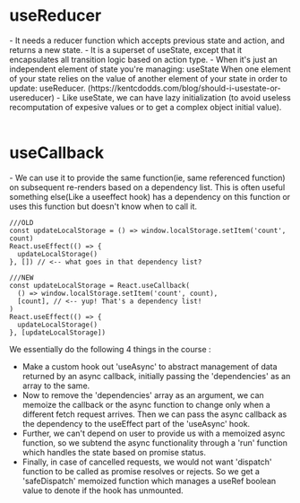 <h1>useReducer</h1>
 - It needs a reducer function which accepts previous state and action, and returns a new state.
 - It is a superset of useState, except that it encapsulates all transition logic based on action type.
 - When it's just an independent element of state you're managing: useState
When one element of your state relies on the value of another element of your state in order to update: useReducer. (https://kentcdodds.com/blog/should-i-usestate-or-usereducer)
 - Like useState, we can have lazy initialization (to avoid useless recomputation of expesive values or to get a complex object initial value).
<br/><br/>
<h1>useCallback</h1>
 - We can use it to provide the same function(ie, same referenced function) on subsequent re-renders based on a dependency list. This is often useful something else(Like a useeffect hook) has a dependency on this function or uses this function but doesn't know when to call it.

```
///OLD
const updateLocalStorage = () => window.localStorage.setItem('count', count)
React.useEffect(() => {
  updateLocalStorage()
}, []) // <-- what goes in that dependency list?

///NEW
const updateLocalStorage = React.useCallback(
  () => window.localStorage.setItem('count', count),
  [count], // <-- yup! That's a dependency list!
)
React.useEffect(() => {
  updateLocalStorage()
}, [updateLocalStorage])

```

We essentially do the following 4 things in the course :

- Make a custom hook out 'useAsync' to abstract management of data returned by an async callback, initially passing the 'dependencies' as an array to the same.
- Now to remove the 'dependencies' array as an argument, we can memoize the callback or the async function to change only when a different fetch request arrives. Then we can pass the async callback as the dependency to the useEffect part of the 'useAsync' hook.
- Further, we can't depend on user to provide us with a memoized async function, so we subtend the async functionality through a 'run' function which handles the state based on promise status.
- Finally, in case of cancelled requests, we would not want 'dispatch' function to be called as promise resolves or rejects. So we get a 'safeDispatch' memoized function which manages a useRef boolean value to denote if the hook has unmounted.
